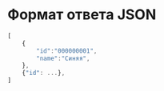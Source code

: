 # Формат ответа JSON

```javascript
[
    {
        "id":"000000001",
        "name":"Синяя",
    },  
    {"id": ...},
]
```

